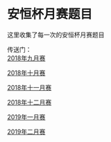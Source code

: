 # 安恒杯月赛题目
这里收集了每一次的安恒杯月赛题目

传送门：  
[2018年九月赛](https://github.com/hebtuerror404/Anheng_cup_month/tree/master/2018-09) 

[2018年十月赛](https://github.com/hebtuerror404/Anheng_cup_month/tree/master/2018-10)

[2018年十一月赛](https://github.com/hebtuerror404/Anheng_cup_month/tree/master/2018-11)  

[2018年十二月赛](https://github.com/hebtuerror404/Anheng_cup_month/tree/master/2018-12) 

[2019年一月赛](https://github.com/Dong555/Anheng_cup_month/tree/master/2019-01)

[2019年二月赛](https://github.com/Dong555/Anheng_cup_month/tree/master/2019-2)
